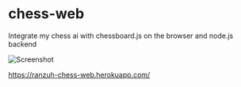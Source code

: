 # chess-web
Integrate my chess ai with chessboard.js on the browser and node.js backend

![Screenshot](https://user-images.githubusercontent.com/13645811/60029405-c3323e00-96a9-11e9-9128-141048ffc9d5.png)

https://ranzuh-chess-web.herokuapp.com/

